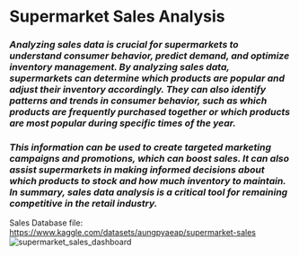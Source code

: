 # Supermarket Sales Analysis


### *Analyzing sales data is crucial for supermarkets to understand consumer behavior, predict demand, and optimize inventory management. By analyzing sales data, supermarkets can determine which products are popular and adjust their inventory accordingly. They can also identify patterns and trends in consumer behavior, such as which products are frequently purchased together or which products are most popular during specific times of the year.*
### *This information can be used to create targeted marketing campaigns and promotions, which can boost sales. It can also assist supermarkets in making informed decisions about which products to stock and how much inventory to maintain. In summary, sales data analysis is a critical tool for remaining competitive in the retail industry.*



Sales Database file: https://www.kaggle.com/datasets/aungpyaeap/supermarket-sales
![supermarket_sales_dashboard](https://github.com/sneha1803/supermketsalesanalysis/assets/139860645/0cf32e58-c56f-4c9c-8f04-45e5c05c0e3d)
